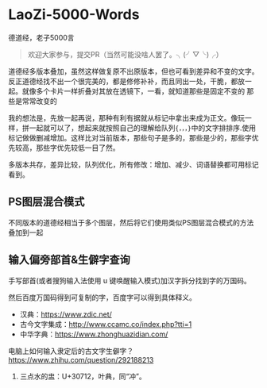 # LaoZi-5000-Words
德道经，老子5000言

> 欢迎大家参与，提交PR（当然可能没啥人罢了。╮(╯▽╰)╭）

道德经多版本叠加，虽然这样做复原不出原版本，但也可看到差异和不变的文字。反正道德经找不出一个很完美的，都是修修补补，而且同出一处，干脆，都放一起。就像多个卡片一样折叠对其放在透镜下，一看，就知道那些是固定不变的 那些是常常改变的

我的想法是，先放一起再说，那种有利有据就从标记中拿出来成为正文。像玩一样，拼一起就可以了，想起来就按照自己的理解给队列`{，，，}`中的文字排排序.使用标记做做删减增加。这样比对当前版本，那些句子是多的，那些是少的，那些字优先较高，那些字优先较低一目了然。

多版本共存，差异比较，队列优化，所有修改：增加、减少、词语替换都可用标记看到。



## PS图层混合模式

不同版本的道德经相当于多个图层，然后将它们使用类似PS图层混合模式的方法叠加到一起



## 输入偏旁部首&生僻字查询

手写部首(或者搜狗输入法使用 u 键唤醒输入模式)加汉字拆分找到字的万国码。

然后百度万国码得到可复制的字，百度字可以得到具体释义。

- 汉典：https://www.zdic.net/
- 古今文字集成：http://www.ccamc.co/index.php?tti=1
- 中华字典：https://www.zhonghuazidian.com/

电脑上如何输入隶定后的古文字生僻字？https://www.zhihu.com/question/292188213


1. 三点水的盅：U+30712，叶典，同“冲”。